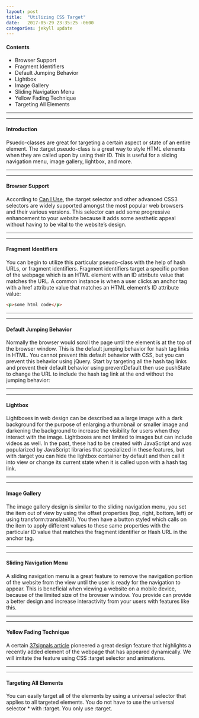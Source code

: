 ```yaml
---
layout: post
title:  "Utilizing CSS Target"
date:   2017-05-29 23:35:25 -0600
categories: jekyll update
---
```


#### Contents
* Browser Support
* Fragment Identifiers
* Default Jumping Behavior
* Lightbox
* Image Gallery
* Sliding Navigation Menu
* Yellow Fading Technique
* Targeting All Elements

----
****

#### Introduction
Psuedo-classes are great for targeting a certain aspect or state of an entire element. The :target pseudo-class is a great way to style HTML elements when they are called upon by using their ID. This is useful for a sliding navigation menu, image gallery, lightbox, and more.

----
****

#### Browser Support
According to  [Can I Use](http://caniuse.com/#search=%3Atarget), the :target selector and other advanced CSS3 selectors are widely supported amongst the most popular web browsers and their various versions. This selector can add some progressive enhancement to your website because it adds some aesthetic appeal without having to be vital to the website’s design.

----
****

#### Fragment Identifiers
You can begin to utilize this particular pseudo-class with the help of hash URLs, or fragment identifiers. Fragment identifiers target a specific portion of the webpage which is an HTML element with an ID attribute value that matches the URL. A common instance is when a user clicks an anchor tag with a href attribute value that matches an HTML element’s ID attribute value:

```html
<p>some html code</p>
```

----
****

#### Default Jumping Behavior
Normally the browser would scroll the page until the element is at the top of the browser window. This is the default jumping behavior for hash tag links in HTML. You cannot prevent this default behavior with CSS, but you can prevent this behavior using jQuery. Start by targeting all the hash tag links and prevent their default behavior using preventDefault then use pushState to change the URL to include the hash tag link at the end without the jumping behavior:

----
****

#### Lightbox
Lightboxes in web design can be described as a large image with a dark background for the purpose of enlarging a thumbnail or smaller image and darkening the background to increase the visibility for users when they interact with the image. Lightboxes are not limited to images but can include videos as well. In the past, these had to be created with JavaScript and was popularized by JavaScript libraries that specialized in these features, but with :target you can hide the lightbox container by default and then call it into view or change its current state when it is called upon with a hash tag link.

----
****

#### Image Gallery
The image gallery design is similar to the sliding navigation menu, you set the item out of view by using the offset properties (top, right, bottom, left) or using transform:translateX(). You then have a button styled which calls on the item to apply different values to these same properties with the particular ID value that matches the fragment identifier or Hash URL in the anchor tag. 

----
****

#### Sliding Navigation Menu
A sliding navigation menu is a great feature to remove the navigation portion of the website from the view until the user is ready for the navigation to appear. This is beneficial when viewing a website on a mobile device, because of the limited size of the browser window. You provide can provide a better design and increase interactivity from your users with features like this.

----
****

#### Yellow Fading Technique
A certain [37signals article](https://signalvnoise.com/archives/000558.php) pioneered a great design feature that highlights a recently added element of the webpage that has appeared dynamically. We will imitate the feature using CSS :target selector and animations.

----
****

#### Targeting All Elements
You can easily target all of the elements by using a universal selector that applies to all targeted elements. You do not have to use the universal selector * with :target. You only use :target.


